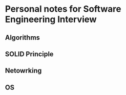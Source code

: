 # Personal notes for Software Engineering Interview

## Algorithms

## SOLID Principle

## Netowrking

## OS


